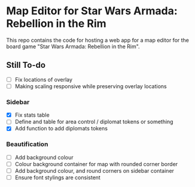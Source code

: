 # Map Editor for Star Wars Armada: Rebellion in the Rim

This repo contains the code for hosting a web app for a map editor for the board game "Star Wars Armada: Rebellion in the Rim".

## Still To-do

- [ ] Fix locations of overlay
- [ ] Making scaling responsive while preserving overlay locations

### Sidebar

- [x] Fix stats table
- [ ] Define and table for area control / diplomat tokens or something
- [x] Add function to add diplomats tokens

### Beautification

- [ ] Add background colour
- [ ] Colour background container for map with rounded corner border
- [ ] Add background colour, and round corners on sidebar container
- [ ] Ensure font stylings are consistent